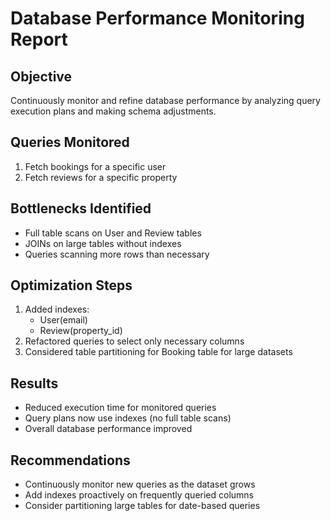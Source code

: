 # Database Performance Monitoring Report

## Objective
Continuously monitor and refine database performance by analyzing query execution plans and making schema adjustments.

## Queries Monitored
1. Fetch bookings for a specific user
2. Fetch reviews for a specific property

## Bottlenecks Identified
- Full table scans on User and Review tables
- JOINs on large tables without indexes
- Queries scanning more rows than necessary

## Optimization Steps
1. Added indexes:
   - User(email)
   - Review(property_id)
2. Refactored queries to select only necessary columns
3. Considered table partitioning for Booking table for large datasets

## Results
- Reduced execution time for monitored queries
- Query plans now use indexes (no full table scans)
- Overall database performance improved

## Recommendations
- Continuously monitor new queries as the dataset grows
- Add indexes proactively on frequently queried columns
- Consider partitioning large tables for date-based queries
